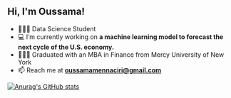 ## Hi, I'm Oussama!
- 🧑🏻‍💻 Data Science Student
- 💻 I’m currently working on **a machine learning model to forecast the next cycle of the U.S. economy.**
- 👨🏻‍🎓 Graduated with an MBA in Finance from Mercy University of New York
- 📫 Reach me at **oussamamennaciri@gmail.com**
  
[![Anurag's GitHub stats](https://github-readme-stats.vercel.app/api?username=oussamaennaciri)](https://github.com/anuraghazra/github-readme-stats)


<!--
**oussamaennaciri/oussamaennaciri** is a ✨ _special_ ✨ repository because its `README.md` (this file) appears on your GitHub profile.

Here are some ideas to get you started:

- 🔭 I’m currently working on ...
- 🌱 I’m currently learning ...
- 👯 I’m looking to collaborate on ...
- 🤔 I’m looking for help with ...
- 💬 Ask me about ...
- 📫 How to reach me: ...
- 😄 Pronouns: ...
- ⚡ Fun fact: ...
-->
